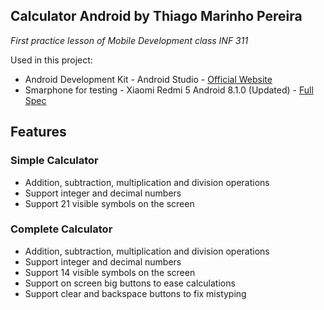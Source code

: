 ## Calculator Android by Thiago Marinho Pereira

*First practice lesson of Mobile Development class INF 311*

Used in this project:

* Android Development Kit - Android Studio - [Official Website](https://developer.android.com/studio)
* Smarphone for testing - Xiaomi Redmi 5 Android 8.1.0 (Updated) - [Full Spec](https://www.gsmarena.com/xiaomi_redmi_5-8768.php)

## Features

### Simple Calculator

* Addition, subtraction, multiplication and division operations
* Support integer and decimal numbers
* Support 21 visible symbols on the screen

### Complete Calculator

* Addition, subtraction, multiplication and division operations
* Support integer and decimal numbers
* Support 14 visible symbols on the screen
* Support on screen big buttons to ease calculations
* Support clear and backspace buttons to fix mistyping
